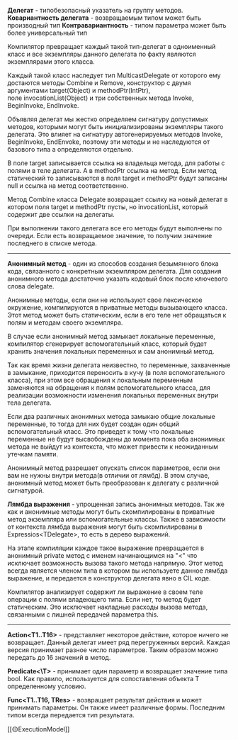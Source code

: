 **Делегат** - типобезопасный указатель на группу методов.
**Ковариантность делегата** - возвращаемым типом может быть производный тип
**Контравариантность** - типом параметра может быть более универсальный тип

Компилятор превращает каждый такой тип-делегат в одноименный класс и все экземпляры данного делегата по факту являются экземплярами этого класса.

Каждый такой класс наследует тип MulticastDelegate от которого ему достаются методы Combine и Remove, конструктор с двумя аргументами target(Object) и methodPtr(IntPtr), поле invocationList(Object) и три собственных метода Invoke, BeginInvoke, EndInvoke.

Объявляя делегат мы жестко определяем сигнатуру допустимых методов, которыми могут быть инициализированы экземпляры такого делегата. Это влияет на сигнатуру автогенерируемых методов Invoke, BeginInvoke, EndEnvoke, поэтому эти методы и не наследуются от базового типа а определяются отдельно.

В поле target записывается ссылка на владельца метода, для работы с полями в теле делегата. А в methodPtr ссылка на метод. Если метод статический то записываются в поля target и methodPtr будут записаны null и ссылка на метод соответственно.

Метод Combine класса Delegate возвращает ссылку на новый делегат в котором поля target и methodPtr пусты, но invocationList, который содержит две ссылки на делегаты.  
  
При выполнении такого делегата все его методы будут выполнены по очереди. Если есть возвращаемое значение, то получим значение последнего в списке метода.

---
**Анонимный метод** - один из способов создания безымянного блока кода, связанного с конкретным экземпляром делегата. Для создания анонимного метода достаточно указать кодовый блок после ключевого слова delegate.

Анонимные методы, если они не используют свое лексическое окружение, компилируются в приватные методы вызывающего класса. Этот метод может быть статическим, если в его теле нет обращаться к полям и методам своего экземпляра.

В случае если анонимный метод замыкает локальные переменные, компилятор сгенерирует вспомогательный класс, который будет хранить значения локальных переменных и сам анонимный метод. 

Так как время жизни делегата неизвестно, то переменные, захваченные в замыкание, приходится переносить в кучу (в поля вспомогательного класса), при этом все обращения к локальным переменным заменяются на обращения к полям вспомогательного класса, для реализации возможности изменения локальных переменных внутри тела делегата.

Если два различных анонимных метода замыкаю общие локальные переменные, то тогда для них будет создан один общий вспомогательный класс. Это приведет к тому что локальные переменные не будут высвобождены до момента пока оба анонимных метода не выйдут из контекста, что может привести к неожиданным утечкам памяти. 

Анонимный метод разрешает опускать список параметров, если они вам не нужны внутри метода(в отличии от лямбд). В этом случае, анонимный метод может быть преобразован к делегату с различной сигнатурой.

**Лямбда выражения** - упрощенная запись анонимных методов. Так же как и анонимные методы могут быть скомпилированы в приватные метод экземпляра или вспомогательные классы. Также в зависимости от контекста лямбда выражения могут быть скомпилированы в Expressios\<TDelegate>, то есть в дерево выражений.

На этапе компиляции каждое такое выражение превращается в анонимный private метод с именем начинающимся на "<" что исключает возможность вызова такого метода напрямую. Этот метод всегда является членом типа в котором вы используете данное лямбда выражение, и передается в конструктор делегата явно в CIL коде.

Компилятор анализирует содержит ли выражение в своем теле операции с  полями владеющего типа. Если нет, то метод будет статическим. Это исключает накладные расходы вызова метода, связанными с лишней передачей параметра this.

---

**Action<T1..T16>** - представляет некоторое действие, которое ничего не возвращает. Данный делегат имеет ряд перегруженных версий. Каждая версия принимает разное число параметров. Таким образом можно передать до 16 значений в метод.

**Predicate<\T>** - принимает один параметр и возвращает значение типа bool. Как правило, используется для сопоставления объекта T определенному условию.

**Func<T1..T16, TRes>** - возвращает результат действия и может принимать параметры. Он также имеет различные формы. Последним типом всегда передается тип результата.

[[🟡ExecutionModel]]









